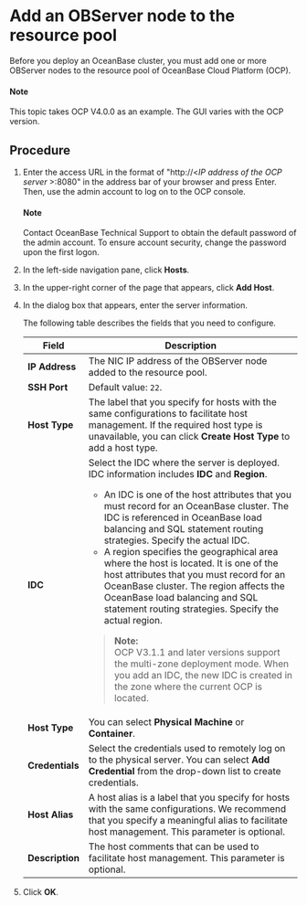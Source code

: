 # Add an OBServer node to the resource pool

Before you deploy an OceanBase cluster, you must add one or more OBServer nodes to the resource pool of OceanBase Cloud Platform (OCP).

  <main id="notice" type='explain'>
    <h4>Note</h4>
    <p>This topic takes OCP V4.0.0 as an example. The GUI varies with the OCP version. </p>
  </main>

## Procedure

1. Enter the access URL in the format of "http://\<*IP address of the OCP server* \>:8080" in the address bar of your browser and press Enter. Then, use the admin account to log on to the OCP console.

   <main id="notice" type='explain'>
     <h4>Note</h4>
     <p>Contact OceanBase Technical Support to obtain the default password of the admin account. To ensure account security, change the password upon the first logon. </p>
   </main>

2. In the left-side navigation pane, click **Hosts**.

3. In the upper-right corner of the page that appears, click **Add Host**.

4. In the dialog box that appears, enter the server information.

   <!-- ![1](https://obbusiness-private.oss-cn-shanghai.aliyuncs.com/doc/img/observer-enterprise/V4.0.0/4.deploy-the-oceanbase-database/OCP/1%E6%B7%BB%E5%8A%A0%E4%B8%BB%E6%9C%BA.png) -->

   The following table describes the fields that you need to configure.

   | **Field** | **Description** |
   |------------|----------------------|
   | **IP Address** | The NIC IP address of the OBServer node added to the resource pool.  |
   | **SSH Port** | Default value: `22`.  |
   | **Host Type** | The label that you specify for hosts with the same configurations to facilitate host management. If the required host type is unavailable, you can click **Create Host Type** to add a host type.  |
   | **IDC** | Select the IDC where the server is deployed. IDC information includes **IDC** and **Region**. <ul><li>An IDC is one of the host attributes that you must record for an OceanBase cluster. The IDC is referenced in OceanBase load balancing and SQL statement routing strategies. Specify the actual IDC. </li><li>A region specifies the geographical area where the host is located. It is one of the host attributes that you must record for an OceanBase cluster. The region affects the OceanBase load balancing and SQL statement routing strategies. Specify the actual region. </li></ul><blockquote><b>Note: </b></br>OCP V3.1.1 and later versions support the multi-zone deployment mode. When you add an IDC, the new IDC is created in the zone where the current OCP is located. </blockquote> |
   | **Host Type** | You can select **Physical Machine** or **Container**.  |
   | **Credentials** | Select the credentials used to remotely log on to the physical server. You can select **Add Credential** from the drop-down list to create credentials.  |
   | **Host Alias** | A host alias is a label that you specify for hosts with the same configurations. We recommend that you specify a meaningful alias to facilitate host management. This parameter is optional.  |
   | **Description** | The host comments that can be used to facilitate host management. This parameter is optional.  |

5. Click **OK**.
